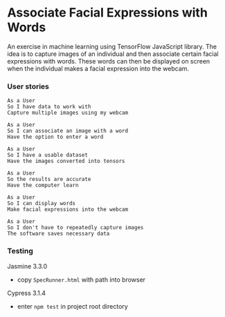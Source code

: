 # Associate Facial Expressions with Words

An exercise in machine learning using TensorFlow JavaScript library. The idea is to capture images of an individual and then associate certain facial expressions with words. These words can then be displayed on screen when the individual makes a facial expression into the webcam.

### User stories

```
As a User
So I have data to work with
Capture multiple images using my webcam

As a User
So I can associate an image with a word
Have the option to enter a word

As a User
So I have a usable dataset
Have the images converted into tensors

As a User
So the results are accurate
Have the computer learn

As a User
So I can display words
Make facial expressions into the webcam

As a User
So I don't have to repeatedly capture images
The software saves necessary data
```

### Testing

Jasmine 3.3.0

- copy `SpecRunner.html` with path into browser

Cypress 3.1.4

- enter `npm test` in project root directory

